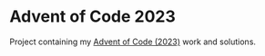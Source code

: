 # Advent of Code 2023

Project containing my [Advent of Code (2023)](https://adventofcode.com/2023) work and solutions.